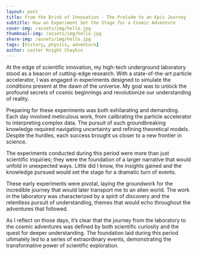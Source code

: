 ```yaml
---
layout: post
title: From the Brink of Innovation - The Prelude to an Epic Journey
subtitle: How an Experiment Set the Stage for a Cosmic Adventure
cover-img: /assets/img/hello.jpg
thumbnail-img: /assets/img/hello.jpg
share-img: /assets/img/hello.jpg
tags: [history, physics, adventure]
author: Lester Knight Chaykin
---
```


At the edge of scientific innovation, my high-tech underground laboratory stood as a beacon of cutting-edge research. With a state-of-the-art particle accelerator, I was engaged in experiments designed to simulate the conditions present at the dawn of the universe. My goal was to unlock the profound secrets of cosmic beginnings and revolutionize our understanding of reality.

Preparing for these experiments was both exhilarating and demanding. Each day involved meticulous work, from calibrating the particle accelerator to interpreting complex data. The pursuit of such groundbreaking knowledge required navigating uncertainty and refining theoretical models. Despite the hurdles, each success brought us closer to a new frontier in science.

The experiments conducted during this period were more than just scientific inquiries; they were the foundation of a larger narrative that would unfold in unexpected ways. Little did I know, the insights gained and the knowledge pursued would set the stage for a dramatic turn of events.

These early experiments were pivotal, laying the groundwork for the incredible journey that would later transport me to an alien world. The work in the laboratory was characterized by a spirit of discovery and the relentless pursuit of understanding, themes that would echo throughout the adventures that followed.

As I reflect on those days, it’s clear that the journey from the laboratory to the cosmic adventures was defined by both scientific curiosity and the quest for deeper understanding. The foundation laid during this period ultimately led to a series of extraordinary events, demonstrating the transformative power of scientific exploration.
